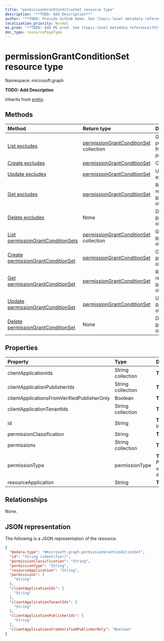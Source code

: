 ```yaml
---
title: "permissionGrantConditionSet resource type"
description: "**TODO: Add Description**"
author: "**TODO: Provide Github Name. See [topic-level metadata reference](https://msgo.azurewebsites.net/add/document/guidelines/metadata.html#topic-level-metadata)**"
localization_priority: Normal
ms.prod: "**TODO: Add MS prod. See [topic-level metadata reference](https://msgo.azurewebsites.net/add/document/guidelines/metadata.html#topic-level-metadata)**"
doc_type: resourcePageType
---
```


# permissionGrantConditionSet resource type

Namespace: microsoft.graph

**TODO: Add Description**


Inherits from [entity](../resources/entity.md).

## Methods
|Method|Return type|Description|
|:---|:---|:---|
|[List excludes](../api/permissiongrantpolicy-list-excludes.md)|[permissionGrantConditionSet](../resources/permissiongrantconditionset.md) collection|Get the permissionGrantConditionSets from the excludes navigation property.|
|[Create excludes](../api/permissiongrantpolicy-post-excludes.md)|[permissionGrantConditionSet](../resources/permissiongrantconditionset.md)|Create a new excludes object.|
|[Update excludes](../api/permissiongrantpolicy-update-excludes.md)|[permissionGrantConditionSet](../resources/permissiongrantconditionset.md)|Update the properties of an excludes object.|
|[Get excludes](../api/permissiongrantpolicy-get-permissiongrantconditionset.md)|[permissionGrantConditionSet](../resources/permissiongrantconditionset.md)|Read the properties and relationships of a [permissionGrantConditionSet](../resources/permissiongrantconditionset.md) object.|
|[Delete excludes](../api/permissiongrantpolicy-delete-excludes.md)|None|Delete a [permissionGrantConditionSet](../resources/permissiongrantconditionset.md) object.|
|[List permissionGrantConditionSets](../api/permissiongrantconditionset-list.md)|[permissionGrantConditionSet](../resources/permissiongrantconditionset.md) collection|Get a list of the [permissionGrantConditionSet](../resources/permissiongrantconditionset.md) objects and their properties.|
|[Create permissionGrantConditionSet](../api/permissiongrantconditionset-create.md)|[permissionGrantConditionSet](../resources/permissiongrantconditionset.md)|Create a new [permissionGrantConditionSet](../resources/permissiongrantconditionset.md) object.|
|[Get permissionGrantConditionSet](../api/permissiongrantconditionset-get.md)|[permissionGrantConditionSet](../resources/permissiongrantconditionset.md)|Read the properties and relationships of a [permissionGrantConditionSet](../resources/permissiongrantconditionset.md) object.|
|[Update permissionGrantConditionSet](../api/permissiongrantconditionset-update.md)|[permissionGrantConditionSet](../resources/permissiongrantconditionset.md)|Update the properties of a [permissionGrantConditionSet](../resources/permissiongrantconditionset.md) object.|
|[Delete permissionGrantConditionSet](../api/permissiongrantconditionset-delete.md)|None|Deletes a [permissionGrantConditionSet](../resources/permissiongrantconditionset.md) object.|

## Properties
|Property|Type|Description|
|:---|:---|:---|
|clientApplicationIds|String collection|**TODO: Add Description**|
|clientApplicationPublisherIds|String collection|**TODO: Add Description**|
|clientApplicationsFromVerifiedPublisherOnly|Boolean|**TODO: Add Description**|
|clientApplicationTenantIds|String collection|**TODO: Add Description**|
|id|String|**TODO: Add Description** Inherited from [entity](../resources/entity.md)|
|permissionClassification|String|**TODO: Add Description**|
|permissions|String collection|**TODO: Add Description**|
|permissionType|permissionType|**TODO: Add Description**. Possible values are: `application`, `delegated`, `delegatedUserConsentable`.|
|resourceApplication|String|**TODO: Add Description**|

## Relationships
None.

## JSON representation
The following is a JSON representation of the resource.
<!-- {
  "blockType": "resource",
  "keyProperty": "id",
  "@odata.type": "microsoft.graph.permissionGrantConditionSet",
  "baseType": "microsoft.graph.entity",
  "openType": false
}
-->
``` json
{
  "@odata.type": "#microsoft.graph.permissionGrantConditionSet",
  "id": "String (identifier)",
  "permissionClassification": "String",
  "permissionType": "String",
  "resourceApplication": "String",
  "permissions": [
    "String"
  ],
  "clientApplicationIds": [
    "String"
  ],
  "clientApplicationTenantIds": [
    "String"
  ],
  "clientApplicationPublisherIds": [
    "String"
  ],
  "clientApplicationsFromVerifiedPublisherOnly": "Boolean"
}
```

